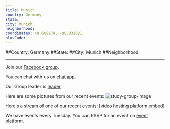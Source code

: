 ```yaml
---
title: Munich
country: Germany
state: 
city: Munich
neighborhood: 
coordinates: 48.669174, -98.832631
plusCode:
---
```


##Country: Germany
##State: 
##City: Munich
##Neighborhood: 
*****
Join our [Facebook group](https://www.facebook.com/groups/free.code.camp.munich).

You can chat with us on [chat app]().

Our Group leader is [leader]()

Here are some pictures from our recent events:
![study-group-image]()

Here's a stream of one of our recent events:
[video hosting platform embed]

We have events every Tuesday. You can RSVP for an event on [event platform]().
